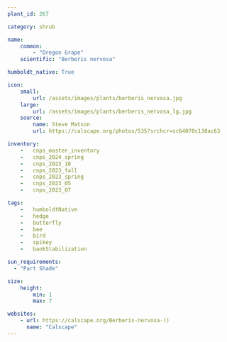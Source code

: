 ```yaml
---
plant_id: 267

category: shrub

name: 
    common: 
        - "Oregon Grape" 
    scientific: "Berberis nervosa"   

humboldt_native: True

icon: 
    small: 
        url: /assets/images/plants/berberis_nervosa.jpg 
    large: 
        url: /assets/images/plants/berberis_nervosa_lg.jpg 
    source: 
        name: Steve Matson 
        url: https://calscape.org/photos/535?srchcr=sc64078c130ac63 

inventory: 
    -   cnps_master_inventory
    -   cnps_2024_spring
    -   cnps_2023_10
    -   cnps_2023_fall
    -   cnps_2023_spring
    -   cnps_2023_05
    -   cnps_2023_07 

tags:  
    -   humboldtNative
    -   hedge
    -   butterfly
    -   bee
    -   bird
    -   spikey
    -   bankStabilization

sun_requirements:
  - "Part Shade"

size:
    height: 
        min: 1
        max: 7

websites:
    - url: https://calscape.org/Berberis-nervosa-()
      name: "Calscape"
---
```





